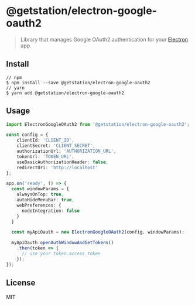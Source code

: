 # @getstation/electron-google-oauth2
> Library that manages Google OAuth2 authentication for your [Electron](http://electron.atom.io) app.

## Install
```
// npm
$ npm install --save @getstation/electron-google-oauth2
// yarn
$ yarn add @getstation/electron-google-oauth2
```

## Usage
```typescript
import ElectronGoogleOAuth2 from '@getstation/electron-google-oauth2';

const config = {
    clientId: 'CLIENT_ID',
    clientSecret: 'CLIENT_SECRET',
    authorizationUrl: 'AUTHORIZATION_URL',
    tokenUrl: 'TOKEN_URL',
    useBasicAuthorizationHeader: false,
    redirectUri: 'http://localhost'
};

app.on('ready', () => {
  const windowParams = {
    alwaysOnTop: true,
    autoHideMenuBar: true,
    webPreferences: {
      nodeIntegration: false
    }
  }

  const myApiOauth = new ElectronGoogleOAuth2(config, windowParams);

  myApiOauth.openAuthWindowAndGetTokens()
    .then(token => {
      // use your token.access_token
    });
});
```

## License
MIT
